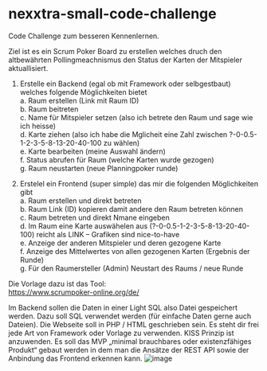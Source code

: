 # nexxtra-small-code-challenge

Code Challenge zum besseren Kennenlernen.

Ziel ist es ein Scrum Poker Board zu erstellen welches druch den altbewährten Pollingmeachnismus den Status der Karten der Mitspieler aktuallisiert.
   
1.	Erstelle ein Backend (egal ob mit Framework oder selbgestbaut) welches folgende Möglichkeiten bietet   
a.	Raum erstellen (Link mit Raum ID)   
b.	Raum beitreten   
c.	Name für Mitspieler setzen (also ich betrete den Raum und sage wie ich heisse)   
d.	Karte ziehen (also ich habe die Mglicheit eine Zahl zwischen ?-0-0.5-1-2-3-5-8-13-20-40-100 zu wählen)   
e.	Karte bearbeiten (meine Auswahl ändern)   
f.	Status abrufen für Raum (welche Karten wurde gezogen)   
g.	Raum neustarten (neue Planningpoker runde)   
   
2.	Erstelel ein Frontend (super simple) das mir die folgenden Möglichkeiten gibt   
a.	Raum erstellen und direkt betreten   
b.	Raum Link (ID) kopieren damit andere den Raum betreten können   
c.	Raum betreten und direkt Nmane eingeben   
d.	Im Raum eine Karte auswähelen aus (?-0-0.5-1-2-3-5-8-13-20-40-100) reicht als LINK – Grafiken sind nice-to-have   
e.	Anzeige der anderen Mitspieler und deren gezogene Karte   
f.	Anzeige des Mittelwertes von allen gezogenen Karten (Ergebnis der Runde)   
g.	Für den Raumersteller (Admin) Neustart des Raums / neue Runde   
   
Die Vorlage dazu ist das Tool:   
https://www.scrumpoker-online.org/de/   
   
Im Backend sollen die Daten in einer Light SQL also Datei gespeichert werden. Dazu soll SQL verwendet werden (für einfache Daten gerne auch Dateien).
Die Webseite soll in PHP / HTML geschrieben sein. Es steht dir frei jede Art von Framework oder Vorlage zu verwenden. KISS Prinzip ist anzuwenden. Es soll das MVP „minimal brauchbares oder existenzfähiges Produkt“ gebaut werden in dem man die Ansätze der REST API sowie der Anbindung das Frontend erkennen kann.
![image](https://github.com/user-attachments/assets/f8f2d95b-c945-4178-9723-1813840962bd)
